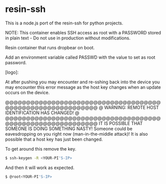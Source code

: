 resin-ssh
=========

This is a node.js port of the resin-ssh for python projects.

NOTE: This container enables SSH access as root with a PASSWORD stored in plain text - Do not use in production without modifications.

Resin container that runs dropbear on boot.

Add an environment variable called PASSWD with the value to set as root password.

[logo]: 


At after pushing you may encounter and re-sshing back into the device you may encounter this error message as the host key changes when an update occurs on the device.

@@@@@@@@@@@@@@@@@@@@@@@@@@@@@@@@@@@@@@@@@@@@@@@@@@@@@@@@@@@
@    WARNING: REMOTE HOST IDENTIFICATION HAS CHANGED!     @
@@@@@@@@@@@@@@@@@@@@@@@@@@@@@@@@@@@@@@@@@@@@@@@@@@@@@@@@@@@
IT IS POSSIBLE THAT SOMEONE IS DOING SOMETHING NASTY!
Someone could be eavesdropping on you right now (man-in-the-middle attack)!
It is also possible that a host key has just been changed.

To get around this remove the key.

```sh
$ ssh-keygen -R <YOUR-PI'S-IP>
```

And then it will work as expected. 

```sh
$ @root<YOUR-PI'S-IP>
```